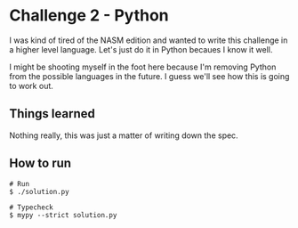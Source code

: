 # Challenge 2 - Python

I was kind of tired of the NASM edition and wanted to write this
challenge in a higher level language. Let's just do it in Python
becaues I know it well.

I might be shooting myself in the foot here because I'm removing
Python from the possible languages in the future. I guess we'll
see how this is going to work out.

## Things learned

Nothing really, this was just a matter of writing down the spec.

## How to run

```
# Run
$ ./solution.py

# Typecheck
$ mypy --strict solution.py
```
